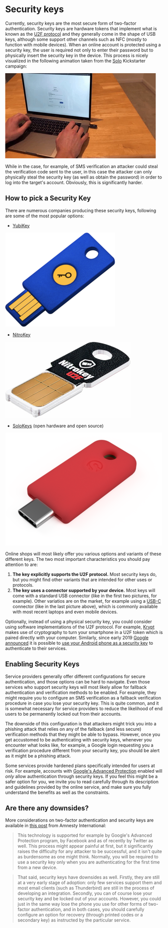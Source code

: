 # Security keys

Currently, security keys are the most secure form of two-factor authentication. Security keys are hardware tokens that implement what is known as the [U2F protocol](https://en.wikipedia.org/wiki/Universal_2nd_Factor) and they generally come in the shape of USB keys, although some support other channels such as NFC (mostly to function with mobile devices). When an online account is protected using a security key, the user is required not only to enter their password but to physically insert the security key in the device. This process is nicely visualized in the following animation taken from the [Solo](https://www.kickstarter.com/projects/conorpatrick/solo-the-first-open-source-fido2-security-key-usb) Kickstarter campaign:

![](img/solo.gif)

While in the case, for example, of SMS verification an attacker could steal the verification code sent to the user, in this case the attacker can only physically steal the security key (as well as obtain the password) in order to log into the target's account. Obviously, this is significantly harder.

## How to pick a Security Key

There are numerous companies producing these security keys, following are some of the most popular options:

- [YubiKey](https://www.yubico.com/product/security-key-by-yubico/)

![](img/yubikey.png)

- [NitroKey](https://www.nitrokey.com/)

![](img/nitrokey.jpg)

- [SoloKeys](https://www.solokeys.com/) (open hardware and open source)

![](img/solokey.png)

Online shops will most likely offer you various options and variants of these different keys. The two most important characteristics you should pay attention to are:

1. **The key explicitly supports the U2F protocol.** Most security keys do, but you might find other variants that are intended for other uses or protocols.
2. **The key uses a connector supported by your device.** Most keys will come with a standard USB connector (like in the first two pictures, for example). Other variatios are on the market, for example using a [USB-C](https://en.wikipedia.org/wiki/USB_Type-C) connector (like in the last picture above), which is commonly available with most recent laptops and even mobile devices.

Optionally, instead of using a physical security key, you could consider using software implementations of the U2F protocol. For example, [Krypt](https://krypt.co/) makes use of cryptography to turn your smartphone in a U2F token which is paired directly with your computer. Similarly, since early 2019 [Google announced](https://venturebeat.com/2019/04/10/you-can-now-use-your-android-phone-as-a-2fa-security-key-for-google-accounts/) it is possible to [use your Android phone as a security key](https://support.google.com/accounts/answer/9289445?p=phone-security-key) to authenticate to their services.

## Enabling Security Keys

Service providers generally offer different configurations for secure authentication, and those options can be hard to navigate. Even those services who support security keys will most likely allow for fallback authentication and verification methods to be enabled. For example, they might require you to configure an SMS verification as a fallback verification procedure in case you lose your security key. This is quite common, and it is somewhat necessary for service providers to reduce the likelihood of end users to be permanently locked out from their accounts.

The downside of this configuration is that attackers might trick you into a phishing attack that relies on any of the fallback (and less secure) verification methods that they might be able to bypass. However, once you get accustomed to be authenticating with security keys, whenever you encounter what looks like, for example, a Google login requesting you a verification procedure different from your security key, you should be alert as it might be a phishing attack.

Some services provide hardened plans specifically intended for users at risk. For example, accounts with [Google's Advanced Protection](https://landing.google.com/advancedprotection/) enabled will *only* allow authentication through security keys. If you feel this might be a safer option for you, we invite you to read carefully through its description and guidelines provided by the online service, and make sure you fully understand the benefits as well as the constraints.

## Are there any downsides?

More considerations on two-factor authentication and security keys are available in [this post](https://www.amnesty.org/en/latest/research/2018/12/when-best-practice-is-not-good-enough/) from Amnesty International:

> This technology is supported for example by Google's Advanced Protection program, by Facebook and as of recently by Twitter as well. This process might appear painful at first, but it significantly raises the difficulty for any attacker to be successful, and it isn't quite as burdensome as one might think. Normally, you will be required to use a security key only when you are authenticating for the first time from a new device.

> That said, security keys have downsides as well. Firstly, they are still at a very early stage of adoption: only few services support them and most email clients (such as Thunderbird) are still in the process of developing an integration. Secondly, you can of course lose your security key and be locked out of your accounts. However, you could just in the same way lose the phone you use for other forms of two-factor authentication, and in both cases, you should carefully configure an option for recovery (through printed codes or a secondary key) as instructed by the particular service.
